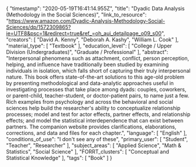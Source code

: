 {
    "timestamp": "2020-05-19T16:41:14.955Z",
    "title": "Dyadic Data Analysis (Methodology in the Social Sciences)",
    "link_to_resource": "https://www.amazon.com/Dyadic-Analysis-Methodology-Social-Sciences/dp/1572309865?ie=UTF8&psc=1&redirect=true&ref_=oh_aui_detailpage_o09_s00",
    "creators": [
        "David A. Kenny",
        "Deborah A. Kashy",
        "William L. Cook"
    ],
    "material_type": [
        "Textbook"
    ],
    "education_level": [
        "College / Upper Division (Undergraduates)",
        "Graduate / Professional"
    ],
    "abstract": "Interpersonal phenomena such as attachment, conflict, person perception, helping, and influence have traditionally been studied by examining individuals in isolation, which falls short of capturing their truly interpersonal nature. This book offers state-of-the-art solutions to this age-old problem by presenting methodological and data-analytic approaches useful in investigating processes that take place among dyads: couples, coworkers, or parent-child, teacher-student, or doctor-patient pairs, to name just a few. Rich examples from psychology and across the behavioral and social sciences help build the researcher's ability to conceptualize relationship processes; model and test for actor effects, partner effects, and relationship effects; and model the statistical interdependence that can exist between partners. The companion website provides clarifications, elaborations, corrections, and data and files for each chapter.",
    "language": [
        "English"
    ],
    "conditions_of_use": "I don't see any of these",
    "primary_user": [
        "Student",
        "Teacher",
        "Researcher"
    ],
    "subject_areas": [
        "Applied Science",
        "Math & Statistics",
        "Social Science"
    ],
    "FORRT_clusters": [
        "Conceptual and Statistical Knowledge"
    ],
    "tags": [
        "Book"
    ]
}